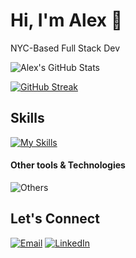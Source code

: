 # Hi, I'm Alex 👋
NYC-Based Full Stack Dev

![Alex's GitHub Stats](https://github-readme-stats.vercel.app/api?username=alexandra-perez&show_icons=true&theme=chartreuse-dark)

[![GitHub Streak](https://streak-stats.demolab.com/?user=alexandra-perez&theme=dark)](https://git.io/streak-stats)

## Skills
[![My Skills](https://skillicons.dev/icons?i=react,vite,express,js,html,css,sass)](https://skillicons.dev)

#### Other tools & Technologies
![Others](https://skillicons.dev/icons?i=git,github,markdown,netlify,vscode)

## Let's Connect
[![Email](https://skillicons.dev/icons?i=gmail&theme=light)](mailto:alexandraperezny@gmail.com) [![LinkedIn](https://skillicons.dev/icons?i=linkedin)](https://www.linkedin.com/in/ap-alexandraperez/)
